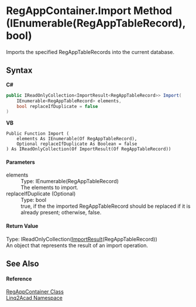 # RegAppContainer.Import Method (IEnumerable(RegAppTableRecord), bool)
 

Imports the specified RegAppTableRecords into the current database.

## Syntax

**C#**<br />
``` C#
public IReadOnlyCollection<ImportResult<RegAppTableRecord>> Import(
	IEnumerable<RegAppTableRecord> elements,
	bool replaceIfDuplicate = false
)
```

**VB**<br />
``` VB
Public Function Import ( 
	elements As IEnumerable(Of RegAppTableRecord),
	Optional replaceIfDuplicate As Boolean = false
) As IReadOnlyCollection(Of ImportResult(Of RegAppTableRecord))
```


#### Parameters
<dl><dt>elements</dt><dd>Type: IEnumerable(RegAppTableRecord)<br />The elements to import.</dd><dt>replaceIfDuplicate (Optional)</dt><dd>Type: bool<br />true, if the the imported RegAppTableRecord should be replaced if it is already present; otherwise, false.</dd></dl>

#### Return Value
Type: IReadOnlyCollection(<a href="T_Linq2Acad_ImportResult_1.md">ImportResult</a>(RegAppTableRecord))<br />An object that represents the result of an import operation.

## See Also


#### Reference
<a href="T_Linq2Acad_RegAppContainer.md">RegAppContainer Class</a><br /><a href="N_Linq2Acad.md">Linq2Acad Namespace</a><br />
